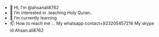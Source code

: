 - 👋 Hi, I’m @ahsanali8762
- 👀 I’m interested in .teaching Holy Quran..
- 🌱 I’m currently learning
- 📫 How to reach me ...
My whatsapp contact+923205457216
My skype id
Ahsan.ali8762
<!---
ahsanali8762/ahsanali8762 is a ✨ special ✨ repository because its `README.md` (this file) appears on your GitHub profile.
You can click the Preview link to take a look at your changes.
--->
